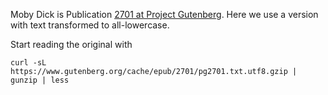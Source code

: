 Moby Dick is Publication [2701 at Project Gutenberg](https://www.gutenberg.org/cache/epub/2701/). Here we use a version with text transformed to all-lowercase.

Start reading the original with

    curl -sL https://www.gutenberg.org/cache/epub/2701/pg2701.txt.utf8.gzip | gunzip | less
